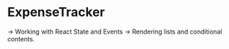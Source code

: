 # ExpenseTracker


-> Working with React State and Events
-> Rendering lists and conditional contents.
